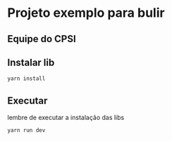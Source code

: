 # Projeto exemplo para bulir

## Equipe do CPSI

## Instalar lib

```bash
yarn install
```

## Executar

lembre de executar a instalação das libs
```bash
yarn run dev
```
